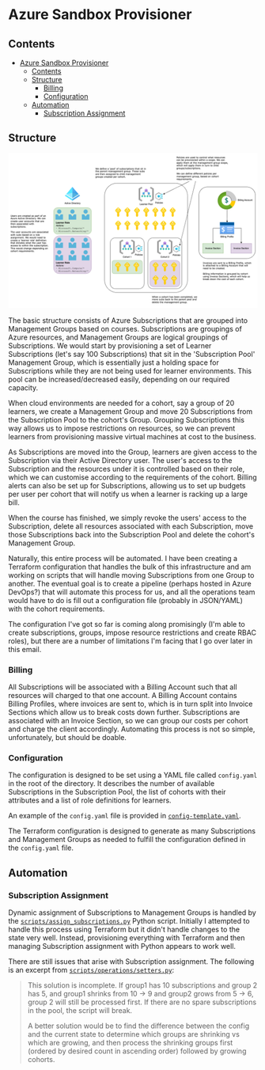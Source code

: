 # Azure Sandbox Provisioner

## Contents
- [Azure Sandbox Provisioner](#azure-sandbox-provisioner)
  - [Contents](#contents)
  - [Structure](#structure)
    - [Billing](#billing)
    - [Configuration](#configuration)
  - [Automation](#automation)
    - [Subscription Assignment](#subscription-assignment)

## Structure

![Infrastructure Diagram](./images/learner-environments.png)

The basic structure consists of Azure Subscriptions that are grouped into Management Groups based on courses. Subscriptions are groupings of Azure resources, and Management Groups are logical groupings of Subscriptions. We would start by provisioning a set of Learner Subscriptions (let's say 100 Subscriptions) that sit in the 'Subscription Pool' Management Group, which is essentially just a holding space for Subscriptions while they are not being used for learner environments. This pool can be increased/decreased easily, depending on our required capacity.

When cloud environments are needed for a cohort, say a group of 20 learners, we create a Management Group and move 20 Subscriptions from the Subscription Pool to the cohort's Group. Grouping Subscriptions this way allows us to impose restrictions on resources, so we can prevent learners from provisioning massive virtual machines at cost to the business.

As Subscriptions are moved into the Group, learners are given access to the Subscription via their Active Directory user. The user's access to the Subscription and the resources under it is controlled based on their role, which we can customise according to the requirements of the cohort. Billing alerts can also be set up for Subscriptions, allowing us to set up budgets per user per cohort that will notify us when a learner is racking up a large bill.

When the course has finished, we simply revoke the users' access to the Subscription, delete all resources associated with each Subscription, move those Subscriptions back into the Subscription Pool and delete the cohort's Management Group.

Naturally, this entire process will be automated. I have been creating a Terraform configuration that handles the bulk of this infrastructure and am working on scripts that will handle moving Subscriptions from one Group to another. The eventual goal is to create a pipeline (perhaps hosted in Azure DevOps?) that will automate this process for us, and all the operations team would have to do is fill out a configuration file (probably in JSON/YAML) with the cohort requirements.

The configuration I've got so far is coming along promisingly (I'm able to create subscriptions, groups, impose resource restrictions and create RBAC roles), but there are a number of limitations I'm facing that I go over later in this email. 

### Billing

All Subscriptions will be associated with a Billing Account such that all resources will charged to that one account. A Billing Account contains Billing Profiles, where invoices are sent to, which is in turn split into Invoice Sections which allow us to break costs down further. Subscriptions are associated with an Invoice Section, so we can group our costs per cohort and charge the client accordingly. Automating this process is not so simple, unfortunately, but should be doable.

### Configuration

The configuration is designed to be set using a YAML file called `config.yaml` in the root of the directory. It describes the number of available Subscriptions in the Subscription Pool, the list of cohorts with their attributes and a list of role definitions for learners.

An example of the `config.yaml` file is provided in [`config-template.yaml`](./config-template.yaml).

The Terraform configuration is designed to generate as many Subscriptions and Management Groups as needed to fulfill the configuration defined in the `config.yaml` file.

## Automation

### Subscription Assignment

Dynamic assignment of Subscriptions to Management Groups is handled by the [`scripts/assign_subscriptions.py`](scripts/assign_subscriptions.py) Python script. Initially I attempted to handle this process using Terraform but it didn't handle changes to the state very well. Instead, provisioning everything with Terraform and then managing Subscription assignment with Python appears to work well.

There are still issues that arise with Subscription assignment. The following is an excerpt from [`scripts/operations/setters.py`](./scripts/operations/setters.py):

> This solution is incomplete. If group1 has 10 subscriptions and group 2 has 5, and group1 shrinks from 10 -> 9
  and group2 grows from 5 -> 6, group 2 will still be processed first. If there are no spare subscriptions in the pool, the script will break.
>  
> A better solution would be to find the difference between the config and the current state to determine which groups are shrinking vs which are growing, and then process the shrinking groups first (ordered by desired count in ascending order) followed by growing cohorts.
